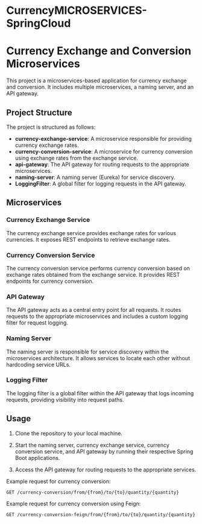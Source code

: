 # CurrencyMICROSERVICES-SpringCloud
# Currency Exchange and Conversion Microservices

This project is a microservices-based application for currency exchange and conversion. It includes multiple microservices, a naming server, and an API gateway.

## Project Structure

The project is structured as follows:

- **currency-exchange-service**: A microservice responsible for providing currency exchange rates.
- **currency-conversion-service**: A microservice for currency conversion using exchange rates from the exchange service.
- **api-gateway**: The API gateway for routing requests to the appropriate microservices.
- **naming-server**: A naming server (Eureka) for service discovery.
- **LoggingFilter**: A global filter for logging requests in the API gateway.

## Microservices

### Currency Exchange Service

The currency exchange service provides exchange rates for various currencies. It exposes REST endpoints to retrieve exchange rates.

### Currency Conversion Service

The currency conversion service performs currency conversion based on exchange rates obtained from the exchange service. It provides REST endpoints for currency conversion.

### API Gateway

The API gateway acts as a central entry point for all requests. It routes requests to the appropriate microservices and includes a custom logging filter for request logging.

### Naming Server

The naming server is responsible for service discovery within the microservices architecture. It allows services to locate each other without hardcoding service URLs.

### Logging Filter

The logging filter is a global filter within the API gateway that logs incoming requests, providing visibility into request paths.


## Usage

1. Clone the repository to your local machine.

2. Start the naming server, currency exchange service, currency conversion service, and API gateway by running their respective Spring Boot applications.

3. Access the API gateway for routing requests to the appropriate services.


Example request for currency conversion:
```
GET /currency-conversion/from/{from}/to/{to}/quantity/{quantity}
```

Example request for currency conversion using Feign:
```
GET /currency-conversion-feign/from/{from}/to/{to}/quantity/{quantity}
```
